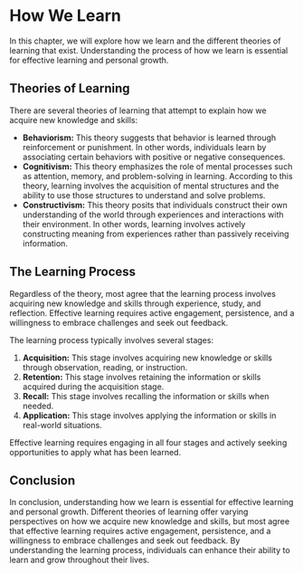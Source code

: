 How We Learn
===========================================================

In this chapter, we will explore how we learn and the different theories of learning that exist. Understanding the process of how we learn is essential for effective learning and personal growth.

Theories of Learning
--------------------

There are several theories of learning that attempt to explain how we acquire new knowledge and skills:

* **Behaviorism:** This theory suggests that behavior is learned through reinforcement or punishment. In other words, individuals learn by associating certain behaviors with positive or negative consequences.
* **Cognitivism:** This theory emphasizes the role of mental processes such as attention, memory, and problem-solving in learning. According to this theory, learning involves the acquisition of mental structures and the ability to use those structures to understand and solve problems.
* **Constructivism:** This theory posits that individuals construct their own understanding of the world through experiences and interactions with their environment. In other words, learning involves actively constructing meaning from experiences rather than passively receiving information.

The Learning Process
--------------------

Regardless of the theory, most agree that the learning process involves acquiring new knowledge and skills through experience, study, and reflection. Effective learning requires active engagement, persistence, and a willingness to embrace challenges and seek out feedback.

The learning process typically involves several stages:

1. **Acquisition:** This stage involves acquiring new knowledge or skills through observation, reading, or instruction.
2. **Retention:** This stage involves retaining the information or skills acquired during the acquisition stage.
3. **Recall:** This stage involves recalling the information or skills when needed.
4. **Application:** This stage involves applying the information or skills in real-world situations.

Effective learning requires engaging in all four stages and actively seeking opportunities to apply what has been learned.

Conclusion
----------

In conclusion, understanding how we learn is essential for effective learning and personal growth. Different theories of learning offer varying perspectives on how we acquire new knowledge and skills, but most agree that effective learning requires active engagement, persistence, and a willingness to embrace challenges and seek out feedback. By understanding the learning process, individuals can enhance their ability to learn and grow throughout their lives.
